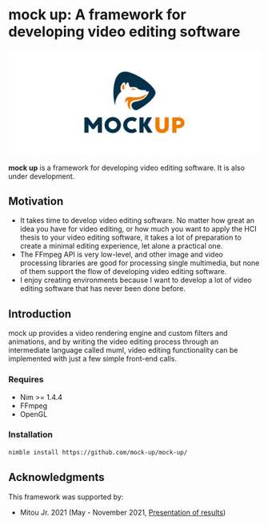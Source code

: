 # mock up: A framework for developing video editing software
![](/mockup.png)

**mock up** is a framework for developing video editing software. It is also under development.

## Motivation
- It takes time to develop video editing software. No matter how great an idea you have for video editing, or how much you want to apply the HCI thesis to your video editing software, it takes a lot of preparation to create a minimal editing experience, let alone a practical one.
- The FFmpeg API is very low-level, and other image and video processing libraries are good for processing single multimedia, but none of them support the flow of developing video editing software.
- I enjoy creating environments because I want to develop a lot of video editing software that has never been done before.

## Introduction
mock up provides a video rendering engine and custom filters and animations, and by writing the video editing process through an intermediate language called muml, video editing functionality can be implemented with just a few simple front-end calls.

### Requires
- Nim >= 1.4.4
- FFmpeg
- OpenGL

### Installation

```zsh
nimble install https://github.com/mock-up/mock-up/
```

## Acknowledgments
This framework was supported by:
- Mitou Jr. 2021 (May - November 2021, [Presentation of results](https://jr.mitou.org/projects/2021/mock_up))
